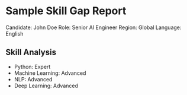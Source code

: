 # Sample Skill Gap Report

Candidate: John Doe
Role: Senior AI Engineer
Region: Global
Language: English

## Skill Analysis
- Python: Expert
- Machine Learning: Advanced
- NLP: Advanced
- Deep Learning: Advanced
